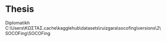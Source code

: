 # Thesis
Diplomatikh
C:\Users\ΚΩΣΤΑΣ\.cache\kagglehub\datasets\ruizgara\socofing\versions\2\SOCOFing\SOCOFing